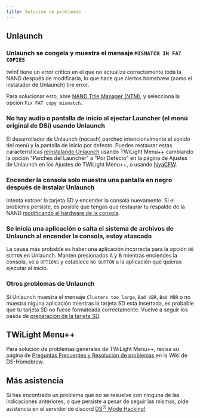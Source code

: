 ```yaml
---
title: Solucion de problemas
---
```


## Unlaunch
### Unlaunch se congela y muestra el mensaje `MISMATCH IN FAT COPIES`

twlnf tiene un error critico en el que no actualiza correctamente toda la NAND después de modificarla, lo que hace que ciertos homebrew (como el instalador de Unlaunch) tire error.

Para solucionar esto, abre [NAND Title Manager (NTM)](https://github.com/Epicpkmn11/NTM/releases), y selecciona la opción `Fix FAT copy mismatch`.

### No hay audio o pantalla de inicio al ejectar Launcher (el menú original de DSi) usando Unlaunch

El desarrollador de Unlaunch (nocash) parcheó intencionalmente el sonido del menú y la pantalla de inicio por defecto. Puedes restaurar estas características [reinstalando Unlaunch](installing-unlaunch.html) usando TWiLight Menu++ cambiando la opción "Parches del Launcher" a "Por Defecto" en la página de Ajustes de Unlaunch en los Ajustes de TWiLight Menu++, o usando [hiyaCFW](https://wiki.ds-homebrew.com/hiyacfw/installing).

### Encender la consola solo muestra una pantalla en negro después de instalar Unlaunch

Intenta extraer la tarjeta SD y encender la consola nuevamente. Si el problema persiste, es posible que tengas que restaurar tu respaldo de la NAND [modificando el hardware de la consola](https://wiki.ds-homebrew.com/ds-index/hardmod).

### Se inicia una aplicación o salta el sistema de archivos de Unlaunch al encender la consola, estoy atascado

La causa más probable es haber una aplicación incorrecta para la opción `NO BUTTON` en Unlaunch. Mantén presionados <kbd class="face">A</kbd> y <kbd class="face">B</kbd> mientras enciendes la consola, ve a `OPTIONS` y establece `NO BUTTON` a la aplicación que quieras ejecutar al inicio.

### Otros problemas de Unlaunch

Si Unlaunch muestra el mensaje `Clusters too large`, `Bad VBR`, `Bad MBR` o no muestra niguna aplicación mientras la tarjeta SD está insertada, es probable que tu tarjeta SD no fuese formateada correctamente. Vuelve a seguir los pasos de [preparación de la tarjeta SD](sd-card-setup.html).

## TWiLight Menu++

Para solución de problemas generales de TWiLight Menu++, revisa su página de [Preguntas Frecuentes y Resolución de problemas](https://wiki.ds-homebrew.com/twilightmenu/faq) en la Wiki de DS-Homebrew.

## Más asistencia

Si has encontrado un problema que no se resuelve con ninguna de las indicaciones anteriores, o que persiste a pesar de seguir las mismas, pide asistencia en el servidor de discord [DS<sup>(i)</sup> Mode Hacking!](https://discord.gg/fCzqcWteC4)
